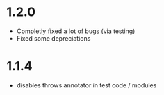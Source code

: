 # 1.2.0
- Completly fixed a lot of bugs (via testing)
- Fixed some depreciations

# 1.1.4
- disables throws annotator in test code / modules

